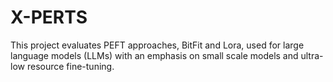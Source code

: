 # X-PERTS
This project evaluates PEFT approaches, BitFit and Lora, used for large language models (LLMs) with an emphasis on small scale models and ultra-low resource fine-tuning.

